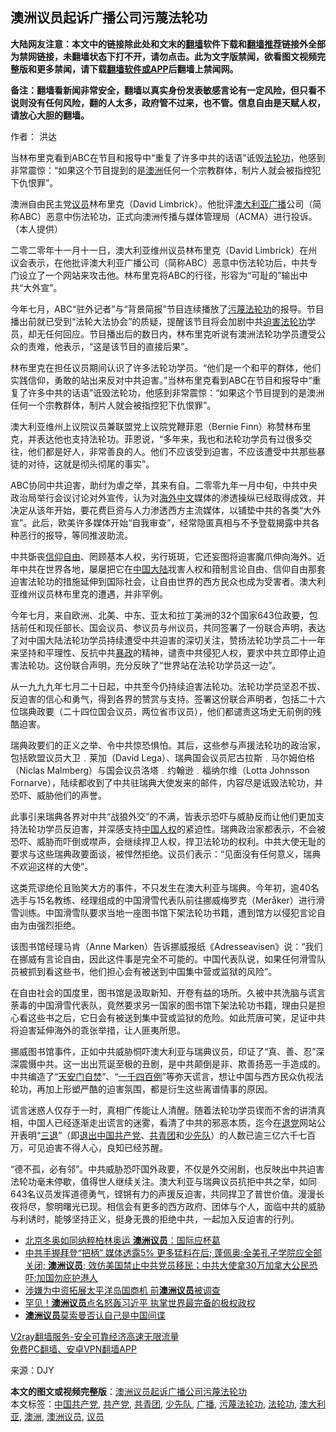  <h2>澳洲议员起诉广播公司污蔑法轮功</h2> <p class="notice"><b>大陆网友注意：本文中的链接除此处和文末的<a href="https://github.com/bannedbook/fanqiang" >翻墙</a>软件下载和<a href="https://github.com/killgcd/justmysocks/blob/master/README.md">翻墙推荐</a>链接外全部为禁网链接，未翻墙状态下打不开，请勿点击。此为文字版禁闻，欲看图文视频完整版和更多禁闻，请下载<a href="https://github.com/bannedbook/fanqiang">翻墙软件或APP</a>后翻墙上禁闻网。</p><p>备注：翻墙看新闻非常安全，翻墙以真实身份发表敏感言论有一定风险，但只看不说则没有任何风险，翻的人太多，政府管不过来，也不管。信息自由是天赋人权，请放心大胆的翻墙。</b></p>  <div class="entry"> <p>作者： 洪达</p> <p id="summary">当林布里克看到ABC在节目和报导中“重复了许多中共的话语”诋毁<a href="https://www.bannedbook.org/bnews/tag/%e6%b3%95%e8%bd%ae%e5%8a%9f/" class="st_tag internal_tag" rel="tag" title="标签 法轮功 下的日志">法轮功</a>，他感到非常震惊：“如果这个节目提到的是<a href="https://www.bannedbook.org/bnews/tag/%e6%be%b3%e6%b4%b2/" class="st_tag internal_tag" rel="tag" title="标签 澳洲 下的日志">澳洲</a>任何一个宗教群体，制片人就会被指控犯下仇恨罪”。</p> <p id="conimg"></p> <p>澳洲自由民主党<a href="https://www.bannedbook.org/bnews/tag/%e8%ae%ae%e5%91%98/" class="st_tag internal_tag" rel="tag" title="标签 议员 下的日志">议员</a>林布里克（David Limbrick）。他批评<a href="https://www.bannedbook.org/bnews/tag/%e6%be%b3%e5%a4%a7%e5%88%a9%e4%ba%9a/" class="st_tag internal_tag" rel="tag" title="标签 澳大利亚 下的日志">澳大利亚</a><a href="https://www.bannedbook.org/bnews/tag/%E5%B9%BF%E6%92%AD/" class="st_tag internal_tag" rel="tag" title="标签 广播 下的日志">广播</a>公司（简称ABC）恶意中伤法轮功，正式向澳洲传播与媒体管理局（ACMA）进行投诉。（本人提供）</p> <p>二零二零年十一月十一日，澳大利亚维州议员林布里克（David Limbrick）在州议会表示，在他批评澳大利亚广播公司（简称ABC）恶意中伤法轮功后，中共专门设立了一个网站来攻击他。林布里克将ABC的行径，形容为“可耻的”输出中共“大外宣”。</p>  <p>今年七月，ABC“驻外记者”与“背景简报”节目连续播放了<a href="https://www.bannedbook.org/bnews/tag/%E6%B1%A1%E8%94%91%E6%B3%95%E8%BD%AE%E5%8A%9F/" class="st_tag internal_tag" rel="tag" title="标签 污蔑法轮功 下的日志">污蔑法轮功</a>的报导。节目播出前就已受到“法轮大法协会”的质疑，提醒该节目将会加剧中共<span class='wp_keywordlink'><a href="https://www.bannedbook.org/forum11/topic278.html" title="评江泽民与中共相互利用迫害法轮功" target="_blank">迫害法轮功</a></span>学员，却无任何回应。节目播出后的数日内，林布里克听说有澳洲法轮功学员遭受公众的责难，他表示，“这是该节目的直接后果”。</p> <p>林布里克在担任议员期间认识了许多法轮功学员。“他们是一个和平的群体，他们实践信仰，勇敢的站出来反对中共迫害。”当林布里克看到ABC在节目和报导中“重复了许多中共的话语”诋毁法轮功，他感到非常震惊：“如果这个节目提到的是澳洲任何一个宗教群体，制片人就会被指控犯下仇恨罪”。</p> <p>澳大利亚维州上议院议员兼联盟党上议院党鞭菲恩（Bernie Finn）称赞林布里克，并表达他也支持法轮功。菲恩说，“多年来，我也和法轮功学员有过很多交往，他们都是好人，非常善良的人。他们不应该受到迫害，不应该遭受中共那些暴徒的对待，这就是彻头彻尾的事实”。</p> <p>ABC协同中共迫害，助纣为虐之举，其来有自。二零零九年一月中旬，中共中央政治局举行会议讨论对外宣传，认为对<span class='wp_keywordlink_affiliate'><a href="https://99cn.info/" title="海外中文" target="_blank">海外中文</a></span>媒体的渗透操纵已经取得成效，并决定从该年开始，要花费巨资与人力渗透西方主流媒体，以铺垫中共的各类“大外宣”。此后，欧美许多媒体开始“自我审查”，经常隐匿真相与不予登载揭露中共各种恶行的报导，等同推波助流。</p> <p>中共斲丧<span class='wp_keywordlink'><a href="https://www.bannedbook.org/forum11/topic307.html" title="禁片：在中国宗教信仰自由吗？" target="_blank">信仰自由</a></span>、罔顾基本人权，劣行斑斑，它还妄图将迫害魔爪伸向海外。近年中共在世界各地，屡屡把它在<span class='wp_keywordlink_affiliate'><a href="https://www.bannedbook.org/" title="中国" target="_blank">中国</a></span><span class='wp_keywordlink_affiliate'><a href="https://www.bannedbook.org/" title="大陆" target="_blank">大陆</a></span>戕害人权和箝制言论自由、信仰自由那套迫害法轮功的措施延伸到国际社会，让自由世界的西方民众也成为受害者。澳大利亚维州议员林布里克的遭遇，并非罕例。</p>  <p>今年七月，来自欧洲、北美、中东、亚太和拉丁美洲的32个国家643位政要，包括前任和现任部长、国会议员、参议员与州议员，共同签署了一份联合声明，表达了对中国大陆法轮功学员持续遭受中共迫害的深切关注，赞扬法轮功学员二十一年来坚持和平理性、反抗中共<span class='wp_keywordlink'><a href="https://www.bannedbook.org/forum11/topic276.html" title="禁片：评中国共产党的暴政" target="_blank">暴政</a></span>的精神，谴责中共侵犯人权，要求中共立即停止迫害法轮功。这份联合声明，充分反映了“世界站在法轮功学员这一边”。</p> <p>从一九九九年七月二十日起，中共至今仍持续迫害法轮功。法轮功学员坚忍不拔、反迫害的信心和勇气，得到各界的赞赏与支持。签署这份联合声明者，包括二十六位瑞典政要（二十四位国会议员，两位省市议员），他们都谴责这场史无前例的残酷迫害。</p> <p>瑞典政要们的正义之举、令中共惊恐惧怕。其后，这些参与声援法轮功的政治家，包括欧盟议员大卫﹒莱加（David Lega）、瑞典国会议员尼古拉斯﹒马尔姆伯格（Niclas Malmberg）与国会议员洛塔﹒约翰逊﹒福纳尔维（Lotta Johnsson Fornarve），陆续都收到了中共驻瑞典大使发来的邮件，内容尽是诋毁法轮功，并恐吓、威胁他们的声誉。</p> <p>此事引来瑞典各界对中共“战狼外交”的不满，皆表示恐吓与威胁反而让他们更加支持法轮功学员反迫害，并深感支持<span class='wp_keywordlink'><a href="https://www.bannedbook.org/forum20/" title="中国人权论坛" target="_blank">中国人权</a></span>的紧迫性。瑞典政治家都表示，不会被恐吓、威胁而吓倒或噤声，会继续捍卫人权，捍卫法轮功的权利。中共大使无耻的要求与这些瑞典政要面谈，被悍然拒绝。议员们表示：“见面没有任何意义，瑞典不欢迎这样的大使”。</p> <p>这类荒谬绝伦且贻笑大方的事件，不只发生在澳大利亚与瑞典。今年初，逾40名选手与15名教练、经理组成的中国滑雪代表队前往挪威梅罗克（Meråker）进行滑雪训练。中国滑雪队要求当地一座图书馆下架法轮功书籍，遭到馆方以侵犯言论自由为由强烈拒绝。</p>  <p>该图书馆经理马肯（Anne Marken）告诉挪威报纸《Adresseavisen》说：“我们在挪威有言论自由，因此这件事是完全不可能的。中国代表队说，如果任何滑雪队员被抓到看这些书，他们担心会有被送到中国集中营或监狱的风险”。</p> <p>在自由社会的国度里，图书馆是汲取新知、开卷有益的场所。久被中共洗脑与谎言荼毒的中国滑雪代表队，竟然要求另一国家的图书馆下架法轮功书籍，理由只是担心看这些书之后，它日会有被送到集中营或监狱的危险。如此荒唐可笑，足证中共将迫害延伸海外的乖张举措，让人匪夷所思。</p> <p>挪威图书馆事件，正如中共威胁恫吓澳大利亚与瑞典议员，印证了“真、善、忍”深深震慑中共。这一出出荒诞至极的丑剧，是中共颠倒是非、欺善扬恶一手造成的。中共编造了“<span class='wp_keywordlink'><a href="https://www.bannedbook.org/forum7/topic126.html" title="天安门自焚真相" target="_blank">天安门自焚</a></span>”、“<span class='wp_keywordlink'><a href="https://www.bannedbook.org/forum11/topic1755.html" title="一千四百例" target="_blank">一千四百例</a></span>”等弥天谎言，想让中国与西方民众仇视法轮功，再加上形塑严酷的迫害氛围，都是衍生这些离谱情事的原因。</p> <p>谎言迷惑人仅存于一时，真相广传能让人清醒。随着法轮功学员锲而不舍的讲清真相，中国人已经逐渐走出谎言的迷雾，看清了中共的邪恶本质，迄今在<span class='wp_keywordlink'><a href="http://tuidang.epochtimes.com/" title="退党" rel="nofollow" target="_blank">退党</a></span>网站公开表明“<span class='wp_keywordlink'><a href="http://tuidang.epochtimes.com/" title="三退-退出党团队" rel="nofollow" target="_blank">三退</a></span>”（即<span class='wp_keywordlink'><a href="http://tuidang.epochtimes.com/" title="退出中国共产党" rel="nofollow" target="_blank">退出中国共产党</a></span>、<a href="https://www.bannedbook.org/bnews/tag/%e5%85%b1%e9%9d%92%e5%9b%a2/" class="st_tag internal_tag" rel="tag" title="标签 共青团 下的日志">共青团</a>和<a href="https://www.bannedbook.org/bnews/tag/%e5%b0%91%e5%85%88%e9%98%9f/" class="st_tag internal_tag" rel="tag" title="标签 少先队 下的日志">少先队</a>）的人数已逾三亿六千七百万，可见迫害不得人心，良知已经苏醒。</p> <p>“德不孤，必有邻”。中共威胁恐吓国外政要，不仅是外交闹剧，也反映出中共迫害法轮功毫未停歇，值得世人继续关注。澳大利亚与瑞典议员抗拒中共之举，如同643名议员发挥道德勇气，铿锵有力的声援反迫害，共同捍卫了普世价值。漫漫长夜将尽，黎明曙光已现。相信会有更多的西方政府、团体与个人，面临中共的威胁与利诱时，能够坚持正义，挺身无畏的拒绝中共，一起加入反迫害的行列。</p>  <ul class='op-related-articles' title='相关阅读'> <li><a href='https://www.bannedbook.org/bnews/sports/20201117/1432131.html' target='_blank'>北京冬奥如同纳粹柏林奥运 <b>澳洲议员</b>：国际应杯葛</a></li> <li><a href='https://www.bannedbook.org/bnews/bannedvideo/20201017/1415217.html' target='_blank'>中共手握拜登“把柄” 媒体透露5% 更多猛料在后; 蓬佩奥:全美孔子学院应全部关闭; <b>澳洲议员</b>; 效仿美国禁止中共党员移民；中共大使拿30万加拿大公民恐吓:加国勿庇护港人</a></li> <li><a href='https://www.bannedbook.org/bnews/comments/20200929/1405214.html' target='_blank'>涉嫌为中资拓展太平洋岛国商机 前<b>澳洲议员</b>被调查</a></li> <li><a href='https://www.bannedbook.org/bnews/comments/20200830/1388277.html' target='_blank'>罕见！<b>澳洲议员</b>点名怒轰习近平 执掌世界最完备的极权政权</a></li> <li><a href='https://www.bannedbook.org/bnews/baitai/20200629/1352686.html' target='_blank'><b>澳洲议员</b>莫索曼否认自己是中国间谍</a></li> </ul> <p class="texttj"> <a href="https://www.bannedbook.org/forum23/topic22702.html" target="_blank">V2ray翻墙服务-安全可靠经济高速无限流量</a><br/> <a href="https://github.com/bannedbook/fanqiang/wiki/%E7%A6%81%E9%97%BB%E7%BD%91%E5%AE%89%E5%8D%93%E7%BF%BB%E5%A2%99%E6%96%B0%E9%97%BBAPP" target="_blank">免费PC翻墙、安卓VPN翻墙APP</a></p><p> 来源：DJY </p><a name='sharetosocial'></a>       <div><b>本文的图文或视频完整版</b>：<a href='https://www.bannedbook.org/bnews/topimagenews/20201122/1435002.html'>澳洲议员起诉广播公司污蔑法轮功</a></div>  </div><!--END ENTRY--> <div class="postfooter"> <div>本文标签：<a href="https://www.bannedbook.org/bnews/tag/%e4%b8%ad%e5%9b%bd%e5%85%b1%e4%ba%a7%e5%85%9a/" rel="tag">中国共产党</a>, <a href="https://www.bannedbook.org/bnews/tag/%e5%85%b1%e4%ba%a7%e5%85%9a/" rel="tag">共产党</a>, <a href="https://www.bannedbook.org/bnews/tag/%e5%85%b1%e9%9d%92%e5%9b%a2/" rel="tag">共青团</a>, <a href="https://www.bannedbook.org/bnews/tag/%e5%b0%91%e5%85%88%e9%98%9f/" rel="tag">少先队</a>, <a href="https://www.bannedbook.org/bnews/tag/%E5%B9%BF%E6%92%AD/" rel="tag">广播</a>, <a href="https://www.bannedbook.org/bnews/tag/%E6%B1%A1%E8%94%91%E6%B3%95%E8%BD%AE%E5%8A%9F/" rel="tag">污蔑法轮功</a>, <a href="https://www.bannedbook.org/bnews/tag/%e6%b3%95%e8%bd%ae%e5%8a%9f/" rel="tag">法轮功</a>, <a href="https://www.bannedbook.org/bnews/tag/%e6%be%b3%e5%a4%a7%e5%88%a9%e4%ba%9a/" rel="tag">澳大利亚</a>, <a href="https://www.bannedbook.org/bnews/tag/%e6%be%b3%e6%b4%b2/" rel="tag">澳洲</a>, <a href="https://www.bannedbook.org/bnews/tag/%E6%BE%B3%E6%B4%B2%E8%AE%AE%E5%91%98/" rel="tag">澳洲议员</a>, <a href="https://www.bannedbook.org/bnews/tag/%e8%ae%ae%e5%91%98/" rel="tag">议员</a></div>  </div><!--END POSTFOOTER--> 